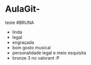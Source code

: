# AulaGit-
teste
#BRUNA
* linda
* legal 
* engraçada
* bom gosto musical
* personalidade legal e meio esquisita
* bronze 3 no valorant :P


